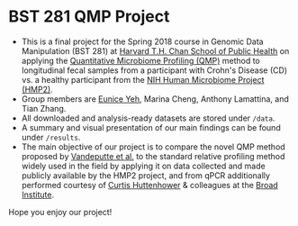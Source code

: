 # BST 281 QMP Project
- This is a final project for the Spring 2018 course in Genomic Data Manipulation (BST 281) at [Harvard T.H. Chan School of Public Health](https://www.hsph.harvard.edu/) on applying the [Quantitative Microbiome Profiling (QMP)](https://github.com/raeslab/QMP) method to longitudinal fecal samples from a participant with Crohn's Disease (CD) vs. a healthy participant from the [NIH Human Microbiome Project (HMP2)](https://www.ibdmdb.org/).
- Group members are [Eunice Yeh](https://github.com/euniceyeh/), Marina Cheng, Anthony Lamattina, and Tian Zhang.
- All downloaded and analysis-ready datasets are stored under `/data`.
- A summary and visual presentation of our main findings can be found under `/results`.
- The main objective of our project is to compare the novel QMP method proposed by [Vandeputte et al.](https://www.nature.com/articles/nature24460) to the standard relative profiling method widely used in the field by applying it on data collected and made publicly available by the HMP2 project, and from qPCR additionally performed courtesy of [Curtis Huttenhower](https://huttenhower.sph.harvard.edu/) & colleagues at the [Broad Institute](https://www.broadinstitute.org/infectious-disease-microbiome).

Hope you enjoy our project!

